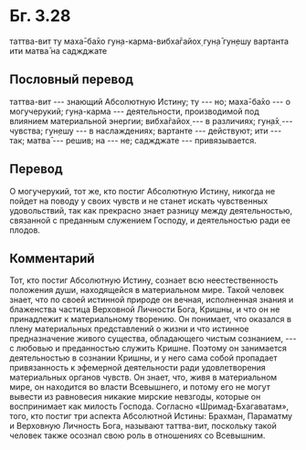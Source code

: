 # Бг. 3.28
таттва-вит ту маха̄-ба̄хо
гун̣а-карма-вибха̄гайох̣
гун̣а̄ гун̣ешу вартанта
ити матва̄ на саджджате
## Пословный перевод

таттва-вит --- знающий Абсолютную Истину; ту --- но; маха̄-ба̄хо --- о
могучерукий; гун̣а-карма --- деятельности, производимой под влиянием
материальной энергии; вибха̄гайох̣ --- в различиях; гун̣а̄х̣ --- чувства;
гун̣ешу --- в наслаждениях; вартанте --- действуют; ити --- так; матва̄
--- решив; на --- не; саджджате --- привязывается.

## Перевод

О могучерукий, тот же, кто постиг Абсолютную Истину, никогда не пойдет
на поводу у своих чувств и не станет искать чувственных удовольствий,
так как прекрасно знает разницу между деятельностью, связанной с
преданным служением Господу, и деятельностью ради ее плодов.

## Комментарий

Тот, кто постиг Абсолютную Истину, сознает всю неестественность
положения души, находящейся в материальном мире. Такой человек знает,
что по своей истинной природе он вечная, исполненная знания и блаженства
частица Верховной Личности Бога, Кришны, и что он не принадлежит к
материальному творению. Он понимает, что оказался в плену материальных
представлений о жизни и что истинное предназначение живого существа,
обладающего чистым сознанием, --- с любовью и преданностью служить
Кришне. Поэтому он занимается деятельностью в сознании Кришны, и у него
сама собой пропадает привязанность к эфемерной деятельности ради
удовлетворения материальных органов чувств. Он знает, что, живя в
материальном мире, он находится во власти Всевышнего, и потому его не
могут вывести из равновесия никакие мирские невзгоды, которые он
воспринимает как милость Господа. Согласно «Шримад-Бхагаватам», того,
кто постиг три аспекта Абсолютной Истины: Брахман, Параматму и Верховную
Личность Бога, называют таттва-вит, поскольку такой человек также
осознал свою роль в отношениях со Всевышним.
